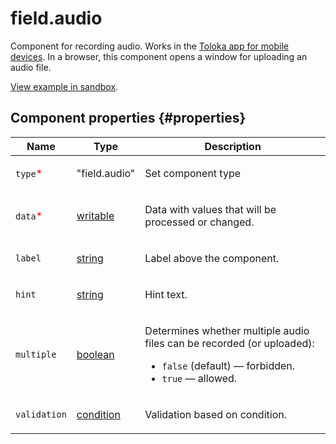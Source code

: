 # field.audio

Component for recording audio. Works in the [Toloka app for mobile devices](https://toloka.ai/tolokers/docs/mobile/?lang=en). In a browser, this component opens a window for uploading an audio file.

[View example in sandbox](https://clck.ru/So3w7).

## Component properties {#properties}

| Name                                     | Type                                                                                   | Description                                                                                                                                             |
| ---------------------------------------- | -------------------------------------------------------------------------------------- | ------------------------------------------------------------------------------------------------------------------------------------------------------- |
| `type`<span style="color: red">\*</span> | "field.audio"                                                                          | <p>Set component type</p>                                                                                                                               |
| `data`<span style="color: red">\*</span> | <a class="xref popup-link" href="../concepts/types.dita#types/writable">writable</a>   | <p>Data with values that will be processed or changed.</p>                                                                                              |
| `label`                                  | <a class="xref popup-link" href="../concepts/types.dita#types/string">string</a>       | <p>Label above the component.</p>                                                                                                                       |
| `hint`                                   | <a class="xref popup-link" href="../concepts/types.dita#types/string">string</a>       | <p>Hint text.</p>                                                                                                                                       |
| `multiple`                               | <a class="xref popup-link" href="../concepts/types.dita#types/boolean">boolean</a>     | <p>Determines whether multiple audio files can be recorded (or uploaded):</p><ul><li>`false` (default) — forbidden.</li><li>`true` — allowed.</li></ul> |
| `validation`                             | <a class="xref popup-link" href="../concepts/types.dita#types/condition">condition</a> | <p>Validation based on condition.</p>                                                                                                                   |

